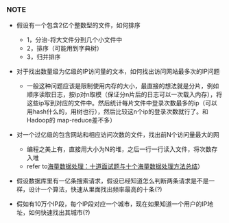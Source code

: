 ### NOTE

+ 假设有一个包含2亿个整数型的文件，如何排序
  + 1，分治-将大文件分到几个小文件中
  + 2，排序（可能用到字典树）
  + 3，归并排序

+ 对于找出数量级为亿级的IP访问量的文本，如何找出访问网站最多次的IP问题
  + 一般这种问题应该是限制使用内存的大小，最直接的想法就是分片，例如顺序读取日志，按ip对n取模（保证分n片后的日志可以一次载入内存），将这些ip写到对应的文件中。然后统计每片文件中登录次数最多的ip（可以用hash什么的，用树也行），然后比较这n个ip的登录次数就行了。和Hadoop的 map-reduce差不多）

+ 对一个过亿级的包含网站和相应访问次数的文件，找出前N个访问量最大的网
  + 编程之美上有，直接用大小为N的堆，之后一行一行读入文件，将次数存入堆
  + refer to[海量数据处理：十道面试题与十个海量数据处理方法总结](http://blog.csdn.net/v_july_v/article/details/6279498)）

+ 假设数据库里有一亿条搜索请求，假设已经知道怎么判断两条请求是不是一样，设计一个算法，快速从里面找出频率最高的十条(?)

+ 假如有10万个IP段，每个IP段对应一个城市，现在如果知道一个用户的IP地址，如何快速找出其城市(?)
